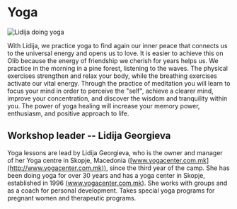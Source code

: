 # Yoga

![Lidija doing yoga](/assets/workshops/yoga.jpg)

With Lidija, we practice yoga to find again our inner peace that connects us to
the universal energy and opens us to love. It is easier to achieve this on Olib
because the energy of friendship we cherish for years helps us. We practice in
the morning in a pine forest, listening to the waves. The physical exercises
strengthen and relax your body, while the breathing exercises activate our
vital energy. Through the practice of meditation you will learn to focus your
mind in order to perceive the "self", achieve a clearer mind, improve your
concentration, and discover the wisdom and tranquility within you. The power of
yoga healing will increase your memory power, enthusiasm, and positive approach
to life.

## Workshop leader -- **Lidija Georgieva**

Yoga lessons are lead by Lidija Georgieva, who is the owner and manager of her
Yoga centre in Skopje, Macedonia
([www.yogacenter.com.mk](http://www.yogacenter.com.mk)), since the third year
of the camp. She has been doing yoga for over 30 years and has a yoga center in
Skopje, established in 1996 (www.yogacenter.com.mk). She works with groups and
as a coach for personal development. Takes special yoga programs for pregnant
women and therapeutic programs.
